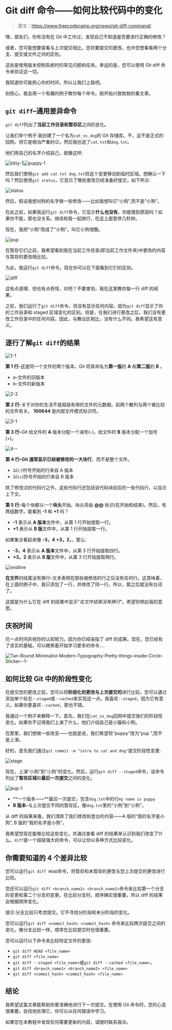 # Git diff 命令——如何比较代码中的变化

> 原文：<https://www.freecodecamp.org/news/git-diff-command/>

嘿，朋友们，你有没有在 Git 中工作过，发现自己不知道是否要进行正确的修改？

或者，您可能想要查看与上次提交相比，您将要提交的更改。也许您想看看两个分支、提交或文件之间的区别。

这些是使用版本控制系统时的常见问题和任务。幸运的是，您可以使用 Git diff 命令来验证这一切。

我知道你可能担心你的时间，所以让我们上路吧。

别担心，我会用一个有趣的例子教你每个命令。刚开始兴致勃勃的看文章。

## `git diff`–通用差异命令

`git diff`列出了**当前工作目录和暂存区**之间的变化。

让我们举个例子:我创建了一个名为`cat_vs_dog`的 Git 存储库。不，这不是正式的回购，但它是相当严重的😉。然后我创造了`cat.txt`和`dog.txt`。

他们用自己的名字介绍自己，就像这样:

![kitty-1](img/acf6d5aac0dccd455f13382177160975.png)![puppy-1](img/f1d55d3d919e09fe961547a49e5d957b.png)

然后我们使用`git add cat.txt dog.txt`将这个变更移动到临时区域。想确认一下吗？然后使用`git status`，它显示了哪些更改已经准备好提交，如下所示:

![status](img/7df475c913eee1dd2b61e8036e388003.png)

然后，假设我想对狗的名字做一些修改——比如我想叫它“小狗”,而不是“小狗”。

在此之前，如果我运行`git diff`命令，它显示**什么也没有**。你能猜到原因吗？如果你不能，那也没关系。继续和我一起旅行，在这上面暂停几秒钟。

现在，我把“小狗”改成了“小狗”。叫它小狗很酷。

![pup](img/a7bd9d532effcf8737cd0824bc4f3a4b.png)

在暂存它们之前，我希望看到我在当前工作目录(即当前工作文件夹)中更改的内容与暂存的更改相比较。

为此，我运行`git diff`命令。现在你可以在下面看到它们的区别。

![diff](img/9c14dbf573256fd843dd526f64dab1d4.png)

这有点道理，但也有点奇怪，对吧？不要害怕，我在这里教你每一行 diff 的结果。

之前，我们运行了`git diff`命令，但没有显示任何内容。因为`git diff`显示了你的工作目录和 staged 区域变化的区别。但是，在我们进行更改之后，我们没有更改工作目录中的任何内容。因此，与舞台区相比，没有什么不同。我希望这有意义。

## 逐行了解`git diff`的结果

![1-1](img/6241af2ed852c3498a48ce27066a7ffb.png)

**第 1 行**–这是同一个文件的两个版本。Git 将其命名为**第一版**的 **A** 和**第二版**的 **B** 。

*   a–文件的旧版本
*   b–文件的新版本

![2-2](img/7ae1733e7c3d8f1d946e8bc4502530a7.png)

**第 2 行**–关于对你的生活不是超级有用的文件的元数据。前两个散列与两个被比较的文件有关。 **100644** 是内部文件模式标识符。

![3-1](img/ea1851cef12e3d9bbf664c0ec6849963.png)

**第 3 行**–Git 给文件的 **A** 版本分配一个减号(-)，给文件的 **B** 版本分配一个加号(+)。

![4--](img/1255ab10ad7ceb5b0fed64c4712bae81.png)

**第 4 行–**Git 通常显示已经被修改的一大块**行**，而不是整个文件。

*   以(-)符号开始的行来自 A 版本
*   以(+)符号开始的行来自 B 版本

除了修改过的代码行之外，这些代码行还包括该代码块前后的一些代码行，以显示上下文。

**第 5 行**–每个块都以一个**块头**开始。块头将由 **@@** 标识(在开始和结束)。然后，有两组数字。能看到 **-1** 和 **+1** 吗？

*   **-1** 表示从 **A 版本**文件中，从第 1 行开始提取一行。
*   **+1** 表示从 **B 版**文件中，从第 1 行开始提取一行。

如果集合看起来像 **-3，4** **+3，2，**，那么:

*   **-3，4** 表示从 **A 版本**文件中，从第 3 行开始提取四行。
*   **+3，2** 表示从 **B 版**文件中，从第 3 行开始提取两行。

![endline](img/96a44207ea705b2b7dfbfa142456679f.png)

**在文件**的结尾没有换行–文本表明在那些被修改的行之后没有任何行。这意味着，在上面的例子中，我只添加了一行，并修改了同一行。所以，那之后就没有台词了。

这就是为什么它在 diff 的结果中显示"*在文件结尾没有换行"*。希望你明白我的意思。

## 庆祝时间

花一点时间庆祝你的认知努力。因为你已经染指了 diff 的成果。现在，您已经有了坚实的基础，可以微笑着开始学习更多的命令....

![Tan-Round-Minimalist-Modern-Typography-Pretty-things-inside-Circle-Sticker--1-](img/e42299ec35fe44f238705c5f81e6b920.png)

## 如何比较 Git 中的阶段性变化

在提交您的更改之前，您可以将**阶段化的更改与上次提交的**进行比较。您可以通过添加单个标志`--staged`或`--cached`来实现这一点。我喜欢`--staged`，因为它有意义。如果你更喜欢`--cached`，那也不错。

我通过一个例子来解释一下。首先，我们在`cat_vs_dog`回购中提交我们的阶段性变化。如果你不记得我们上演了什么，他们介绍自己是小猫和小狗。

在那里，我们想做一些改变——也就是说，我们希望将“puppy”改为“pup ”,而不是上演。

好的，首先我们通过`git commit -m "intro to cat and dog"`提交阶段性变更:

![stage](img/a843b390ee7b000817c6986a7a7b18a0.png)

现在，上演“小狗”到“小狗”的变化。然后，运行`git diff --staged`命令，该命令列出了**暂存区域**和**最后一次提交**之间的变化。

![pup-1](img/9fc579bdc6ce176ae276466bf711c5d8.png)

*   **一个版本——**最后一次提交，包含`dog.txt`中的行`my name is puppy`
*   **B 版本**–与上次提交不同的暂存区。像`dog.txt`里的“小狗”到“小狗”。

从 diff 的结果来看，我们清除了我们修改和登台的内容——A 版的“我的名字是小狗”, B 版的“我的名字是小狗”。

我希望您现在能够比较这些变化，并通过查看 diff 的结果来认识到我们改变了什么。`diff`是一个超级强大的命令，可以让你以多种方式比较变化。

## 你需要知道的 4 个差异比较

您可以运行`git diff HEAD`命令，将暂存和未暂存的更改与您上次提交的更改进行比较。

您还可以运行`git diff <branch_name1> <branch_name2>`命令来比较第一个分支的变更和第二个分支的变更。在比较分支时，顺序确实很重要。所以 diff 的结果会根据顺序变化。

提示:分支比较只考虑提交。它不寻找分阶段和未分阶段的变化。

您可以运行`git diff <commit_hash> <commit_hash>` 命令来比较两次提交之间的变化。像分支比较一样，顺序在比较提交时也很重要。

您可以运行以下命令来比较特定文件的更改:

*   `git diff HEAD <file_name>`
*   `git diff <file_name>`
*   `git diff --staged <file_name>`或`git diff --cached <file_name>`，
*   `git diff <branch_name1> <branch_name2> <file_name>`
*   `git diff <commit_hash> <commit_hash> <file_name>`

## 结论

我希望这篇文章能帮助你更准确地进行下一次提交。在使用 Git 命令时，您的心态很重要。自信地处理它，你可以从任何错误中学习。

如果您在本教程中发现任何需要更新的内容，请随时联系我😜。